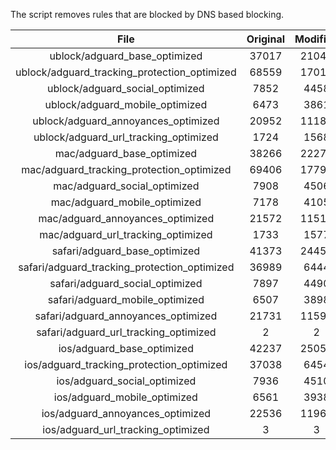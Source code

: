 The script removes rules that are blocked by DNS based blocking.


| File | Original | Modified |
|:----:|:-----:|:-----:|
| ublock/adguard_base_optimized | 37017 | 21047 |
| ublock/adguard_tracking_protection_optimized | 68559 | 17019 |
| ublock/adguard_social_optimized | 7852 | 4458 |
| ublock/adguard_mobile_optimized | 6473 | 3861 |
| ublock/adguard_annoyances_optimized | 20952 | 11184 |
| ublock/adguard_url_tracking_optimized | 1724 | 1568 |
| mac/adguard_base_optimized | 38266 | 22273 |
| mac/adguard_tracking_protection_optimized | 69406 | 17794 |
| mac/adguard_social_optimized | 7908 | 4506 |
| mac/adguard_mobile_optimized | 7178 | 4105 |
| mac/adguard_annoyances_optimized | 21572 | 11514 |
| mac/adguard_url_tracking_optimized | 1733 | 1577 |
| safari/adguard_base_optimized | 41373 | 24453 |
| safari/adguard_tracking_protection_optimized | 36989 | 6444 |
| safari/adguard_social_optimized | 7897 | 4490 |
| safari/adguard_mobile_optimized | 6507 | 3898 |
| safari/adguard_annoyances_optimized | 21731 | 11594 |
| safari/adguard_url_tracking_optimized | 2 | 2 |
| ios/adguard_base_optimized | 42237 | 25051 |
| ios/adguard_tracking_protection_optimized | 37038 | 6454 |
| ios/adguard_social_optimized | 7936 | 4510 |
| ios/adguard_mobile_optimized | 6561 | 3938 |
| ios/adguard_annoyances_optimized | 22536 | 11969 |
| ios/adguard_url_tracking_optimized | 3 | 3 |